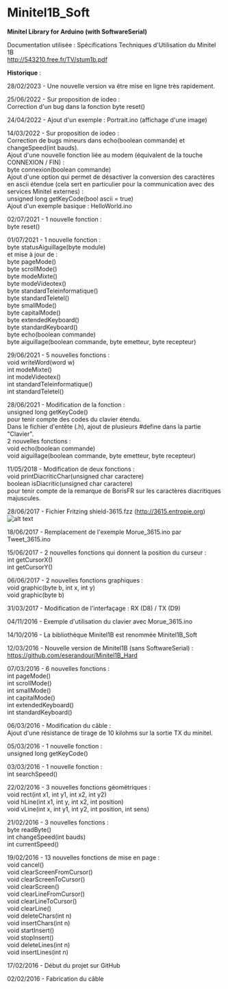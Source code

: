 # Minitel1B_Soft
<b>Minitel Library for Arduino (with SoftwareSerial)</b>

Documentation utilisée : Spécifications Techniques d'Utilisation du Minitel 1B<br>
http://543210.free.fr/TV/stum1b.pdf

<b>Historique</b> :

28/02/2023 - Une nouvelle version va être mise en ligne très rapidement.<br>

25/06/2022 - Sur proposition de iodeo :<br>
Correction d'un bug dans la fonction byte reset()

24/04/2022 - Ajout d'un exemple : Portrait.ino (affichage d'une image)<br>

14/03/2022 - Sur proposition de iodeo :<br>
Correction de bugs mineurs dans echo(boolean commande) et changeSpeed(int bauds).<br>
Ajout d'une nouvelle fonction liée au modem (équivalent de la touche CONNEXION / FIN) :<br>
byte connexion(boolean commande)<br>
Ajout d'une option qui permet de désactiver la conversion des caractères en ascii étendue (cela sert en particulier pour la communication avec des services Minitel externes) :<br>
unsigned long getKeyCode(bool ascii = true)<br>
Ajout d'un exemple basique : HelloWorld.ino

02/07/2021 - 1 nouvelle fonction :<br>
byte reset()<br>

01/07/2021 - 1 nouvelle fonction :<br>
byte statusAiguillage(byte module)<br>
et mise à jour de :<br>
byte pageMode()<br>
byte scrollMode()<br>
byte modeMixte()<br>
byte modeVideotex()<br>
byte standardTeleinformatique()<br>
byte standardTeletel()<br>
byte smallMode()<br>
byte capitalMode()<br>
byte extendedKeyboard()<br>
byte standardKeyboard()<br>
byte echo(boolean commande)<br>
byte aiguillage(boolean commande, byte emetteur, byte recepteur)<br>

29/06/2021 - 5 nouvelles fonctions :<br>
void writeWord(word w)<br>
int modeMixte()<br>
int modeVideotex()<br>
int standardTeleinformatique()<br>
int standardTeletel()<br>

28/06/2021 - Modification de la fonction :<br>
unsigned long getKeyCode()<br>
pour tenir compte des codes du clavier étendu.<br>
Dans le fichier d'entête (.h), ajout de plusieurs #define dans la partie "Clavier".<br>
2 nouvelles fonctions :<br>
void echo(boolean commande)<br>
void aiguillage(boolean commande, byte emetteur, byte recepteur)

11/05/2018 - Modification de deux fonctions :<br>
void printDiacriticChar(unsigned char caractere)<br>
boolean isDiacritic(unsigned char caractere)<br>
pour tenir compte de la remarque de BorisFR sur les caractères diacritiques majuscules.

28/06/2017 - Fichier Fritzing shield-3615.fzz (http://3615.entropie.org)<br>
![alt text](http://entropie.org/3615/wp-content/uploads/2017/06/shield-3615-top-300x233bis.png)

18/06/2017 - Remplacement de l'exemple Morue_3615.ino par Tweet_3615.ino<br>

15/06/2017 - 2 nouvelles fonctions qui donnent la position du curseur :<br>
int getCursorX()<br>
int getCursorY()<br>

06/06/2017 - 2 nouvelles fonctions graphiques :<br>
void graphic(byte b, int x, int y)<br>
void graphic(byte b)<br>

31/03/2017 - Modification de l'interfaçage : RX (D8) / TX (D9)<br>

04/11/2016 - Exemple d'utilisation du clavier avec Morue_3615.ino<br>

14/10/2016 - La bibliothèque Minitel1B est renommée Minitel1B_Soft<br>

12/03/2016 - Nouvelle version de Minitel1B (sans SoftwareSerial) :<br>
https://github.com/eserandour/Minitel1B_Hard<br>

07/03/2016 - 6 nouvelles fonctions :<br>
int pageMode()<br>
int scrollMode()<br>
int smallMode()<br>
int capitalMode()<br>
int extendedKeyboard()<br>
int standardKeyboard()<br>

06/03/2016 - Modification du câble :<br>
Ajout d'une résistance de tirage de 10 kilohms sur la sortie TX du minitel.

05/03/2016 - 1 nouvelle fonction :<br>
unsigned long getKeyCode()<br>

03/03/2016 - 1 nouvelle fonction :<br>
int searchSpeed()<br>

22/02/2016 - 3 nouvelles fonctions géométriques :<br>
void rect(int x1, int y1, int x2, int y2)<br>
void hLine(int x1, int y, int x2, int position)<br>
void vLine(int x, int y1, int y2, int position, int sens)<br>

21/02/2016 - 3 nouvelles fonctions :<br>
byte readByte()<br>
int changeSpeed(int bauds)<br>
int currentSpeed()<br>

19/02/2016 - 13 nouvelles fonctions de mise en page :<br>
void cancel()<br>
void clearScreenFromCursor()<br>
void clearScreenToCursor()<br>
void clearScreen()<br>
void clearLineFromCursor()<br>
void clearLineToCursor()<br>
void clearLine()<br>
void deleteChars(int n)<br>
void insertChars(int n)<br>
void startInsert()<br>
void stopInsert()<br>
void deleteLines(int n)<br>
void insertLines(int n)<br>

17/02/2016 - Début du projet sur GitHub<br>

02/02/2016 - Fabrication du câble
